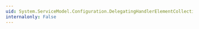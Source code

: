 ```yaml
---
uid: System.ServiceModel.Configuration.DelegatingHandlerElementCollection
internalonly: False
---
```

